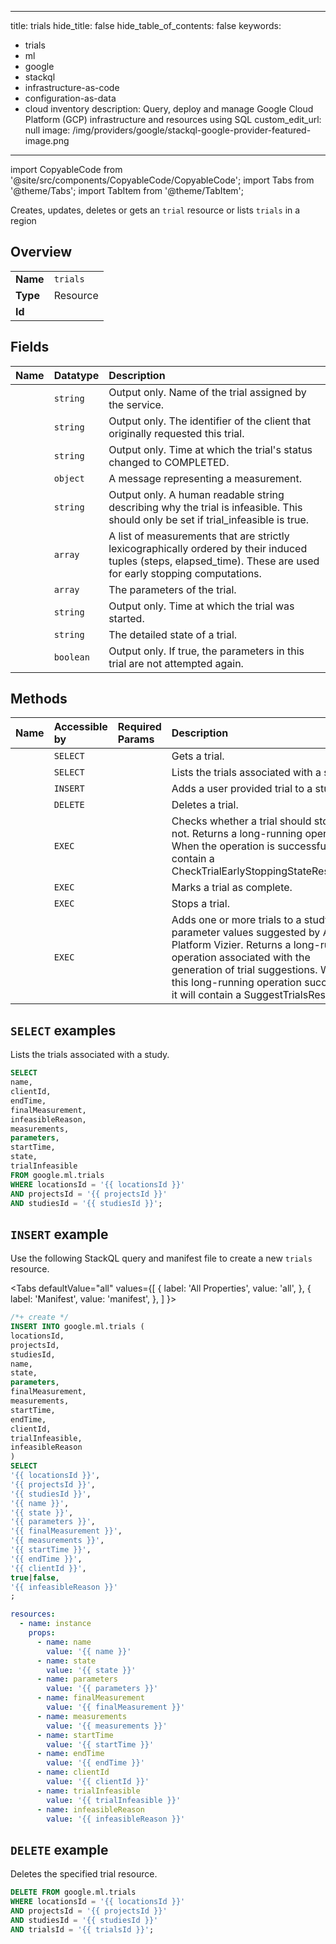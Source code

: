 
---
title: trials
hide_title: false
hide_table_of_contents: false
keywords:
  - trials
  - ml
  - google
  - stackql
  - infrastructure-as-code
  - configuration-as-data
  - cloud inventory
description: Query, deploy and manage Google Cloud Platform (GCP) infrastructure and resources using SQL
custom_edit_url: null
image: /img/providers/google/stackql-google-provider-featured-image.png
---

import CopyableCode from '@site/src/components/CopyableCode/CopyableCode';
import Tabs from '@theme/Tabs';
import TabItem from '@theme/TabItem';

Creates, updates, deletes or gets an <code>trial</code> resource or lists <code>trials</code> in a region

## Overview
<table><tbody>
<tr><td><b>Name</b></td><td><code>trials</code></td></tr>
<tr><td><b>Type</b></td><td>Resource</td></tr>
<tr><td><b>Id</b></td><td><CopyableCode code="google.ml.trials" /></td></tr>
</tbody></table>

## Fields
| Name | Datatype | Description |
|:-----|:---------|:------------|
| <CopyableCode code="name" /> | `string` | Output only. Name of the trial assigned by the service. |
| <CopyableCode code="clientId" /> | `string` | Output only. The identifier of the client that originally requested this trial. |
| <CopyableCode code="endTime" /> | `string` | Output only. Time at which the trial's status changed to COMPLETED. |
| <CopyableCode code="finalMeasurement" /> | `object` | A message representing a measurement. |
| <CopyableCode code="infeasibleReason" /> | `string` | Output only. A human readable string describing why the trial is infeasible. This should only be set if trial_infeasible is true. |
| <CopyableCode code="measurements" /> | `array` | A list of measurements that are strictly lexicographically ordered by their induced tuples (steps, elapsed_time). These are used for early stopping computations. |
| <CopyableCode code="parameters" /> | `array` | The parameters of the trial. |
| <CopyableCode code="startTime" /> | `string` | Output only. Time at which the trial was started. |
| <CopyableCode code="state" /> | `string` | The detailed state of a trial. |
| <CopyableCode code="trialInfeasible" /> | `boolean` | Output only. If true, the parameters in this trial are not attempted again. |

## Methods
| Name | Accessible by | Required Params | Description |
|:-----|:--------------|:----------------|:------------|
| <CopyableCode code="projects_locations_studies_trials_get" /> | `SELECT` | <CopyableCode code="locationsId, projectsId, studiesId, trialsId" /> | Gets a trial. |
| <CopyableCode code="projects_locations_studies_trials_list" /> | `SELECT` | <CopyableCode code="locationsId, projectsId, studiesId" /> | Lists the trials associated with a study. |
| <CopyableCode code="projects_locations_studies_trials_create" /> | `INSERT` | <CopyableCode code="locationsId, projectsId, studiesId" /> | Adds a user provided trial to a study. |
| <CopyableCode code="projects_locations_studies_trials_delete" /> | `DELETE` | <CopyableCode code="locationsId, projectsId, studiesId, trialsId" /> | Deletes a trial. |
| <CopyableCode code="projects_locations_studies_trials_check_early_stopping_state" /> | `EXEC` | <CopyableCode code="locationsId, projectsId, studiesId, trialsId" /> | Checks whether a trial should stop or not. Returns a long-running operation. When the operation is successful, it will contain a CheckTrialEarlyStoppingStateResponse. |
| <CopyableCode code="projects_locations_studies_trials_complete" /> | `EXEC` | <CopyableCode code="locationsId, projectsId, studiesId, trialsId" /> | Marks a trial as complete. |
| <CopyableCode code="projects_locations_studies_trials_stop" /> | `EXEC` | <CopyableCode code="locationsId, projectsId, studiesId, trialsId" /> | Stops a trial. |
| <CopyableCode code="projects_locations_studies_trials_suggest" /> | `EXEC` | <CopyableCode code="locationsId, projectsId, studiesId" /> | Adds one or more trials to a study, with parameter values suggested by AI Platform Vizier. Returns a long-running operation associated with the generation of trial suggestions. When this long-running operation succeeds, it will contain a SuggestTrialsResponse. |

## `SELECT` examples

Lists the trials associated with a study.

```sql
SELECT
name,
clientId,
endTime,
finalMeasurement,
infeasibleReason,
measurements,
parameters,
startTime,
state,
trialInfeasible
FROM google.ml.trials
WHERE locationsId = '{{ locationsId }}'
AND projectsId = '{{ projectsId }}'
AND studiesId = '{{ studiesId }}'; 
```

## `INSERT` example

Use the following StackQL query and manifest file to create a new <code>trials</code> resource.

<Tabs
    defaultValue="all"
    values={[
        { label: 'All Properties', value: 'all', },
        { label: 'Manifest', value: 'manifest', },
    ]
}>
<TabItem value="all">

```sql
/*+ create */
INSERT INTO google.ml.trials (
locationsId,
projectsId,
studiesId,
name,
state,
parameters,
finalMeasurement,
measurements,
startTime,
endTime,
clientId,
trialInfeasible,
infeasibleReason
)
SELECT 
'{{ locationsId }}',
'{{ projectsId }}',
'{{ studiesId }}',
'{{ name }}',
'{{ state }}',
'{{ parameters }}',
'{{ finalMeasurement }}',
'{{ measurements }}',
'{{ startTime }}',
'{{ endTime }}',
'{{ clientId }}',
true|false,
'{{ infeasibleReason }}'
;
```
</TabItem>
<TabItem value="manifest">

```yaml
resources:
  - name: instance
    props:
      - name: name
        value: '{{ name }}'
      - name: state
        value: '{{ state }}'
      - name: parameters
        value: '{{ parameters }}'
      - name: finalMeasurement
        value: '{{ finalMeasurement }}'
      - name: measurements
        value: '{{ measurements }}'
      - name: startTime
        value: '{{ startTime }}'
      - name: endTime
        value: '{{ endTime }}'
      - name: clientId
        value: '{{ clientId }}'
      - name: trialInfeasible
        value: '{{ trialInfeasible }}'
      - name: infeasibleReason
        value: '{{ infeasibleReason }}'

```
</TabItem>
</Tabs>

## `DELETE` example

Deletes the specified trial resource.

```sql
DELETE FROM google.ml.trials
WHERE locationsId = '{{ locationsId }}'
AND projectsId = '{{ projectsId }}'
AND studiesId = '{{ studiesId }}'
AND trialsId = '{{ trialsId }}';
```
